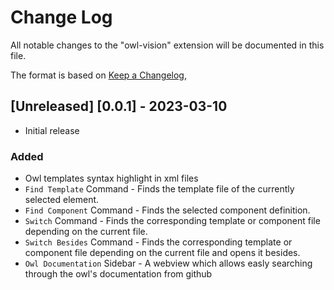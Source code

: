 # Change Log

All notable changes to the "owl-vision" extension will be documented in this file.

The format is based on [Keep a Changelog](https://keepachangelog.com/en/1.0.0/),

## [Unreleased] [0.0.1] - 2023-03-10

- Initial release

### Added

- Owl templates syntax highlight in xml files
- `Find Template` Command - Finds the template file of the currently selected element.
- `Find Component` Command - Finds the selected component definition.
- `Switch` Command - Finds the corresponding template or component file depending on the current file.
- `Switch Besides` Command - Finds the corresponding template or component file depending on the current file and opens it besides.
- `Owl Documentation` Sidebar - A webview which allows easly searching through the owl's documentation from github
